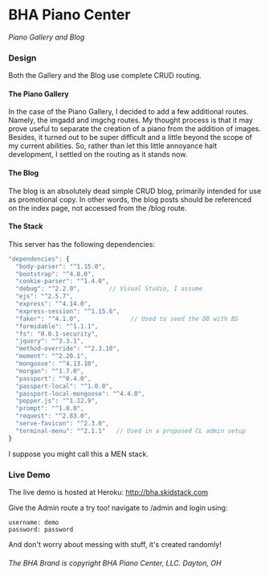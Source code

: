 # BHA Piano Center
*Piano Gallery and Blog*

### Design
Both the Gallery and the Blog use complete CRUD routing.

#### The Piano Gallery
In the case of the Piano Gallery, I decided to add a few additional routes.
Namely, the imgadd and imgchg routes.
My thought process is that it may prove useful to separate the creation of a piano from the addition of images.
Besides, it turned out to be super difficult and a little beyond the scope of my current abilities.
So, rather than let this little annoyance halt development, I settled on the routing as it stands now.

#### The Blog
The blog is an absolutely dead simple CRUD blog, primarily intended for use as promotional copy.
In other words, the blog posts should be referenced on the index page, not accessed from the /blog route.

#### The Stack
This server has the following dependencies:
```javascript
"dependencies": {
  "body-parser": "^1.15.0",
  "bootstrap": "^4.0.0",
  "cookie-parser": "^1.4.0",
  "debug": "^2.2.0",        // Visual Studio, I assume
  "ejs": "^2.5.7",
  "express": "^4.14.0",
  "express-session": "^1.15.6",
  "faker": "^4.1.0",              // Used to seed the DB with BS
  "formidable": "^1.1.1",
  "fs": "0.0.1-security",
  "jquery": "^3.3.1",
  "method-override": "^2.3.10",
  "moment": "^2.20.1",
  "mongoose": "^4.13.10",
  "morgan": "^1.7.0",
  "passport": "^0.4.0",
  "passport-local": "^1.0.0",
  "passport-local-mongoose": "^4.4.0",
  "popper.js": "^1.12.9",
  "prompt": "^1.0.0",
  "request": "^2.83.0",
  "serve-favicon": "^2.3.0",
  "terminal-menu": "^2.1.1"   // Used in a proposed CL admin setup
}
```

I suppose you might call this a MEN stack. 

### Live Demo
The live demo is hosted at Heroku: http://bha.skidstack.com

Give the Admin route a try too! navigate to /admin and login using:
```
username: demo
password: password
```
And don't worry about messing with stuff, it's created randomly!

###### The BHA Brand is copyright BHA Piano Center, LLC. Dayton, OH


